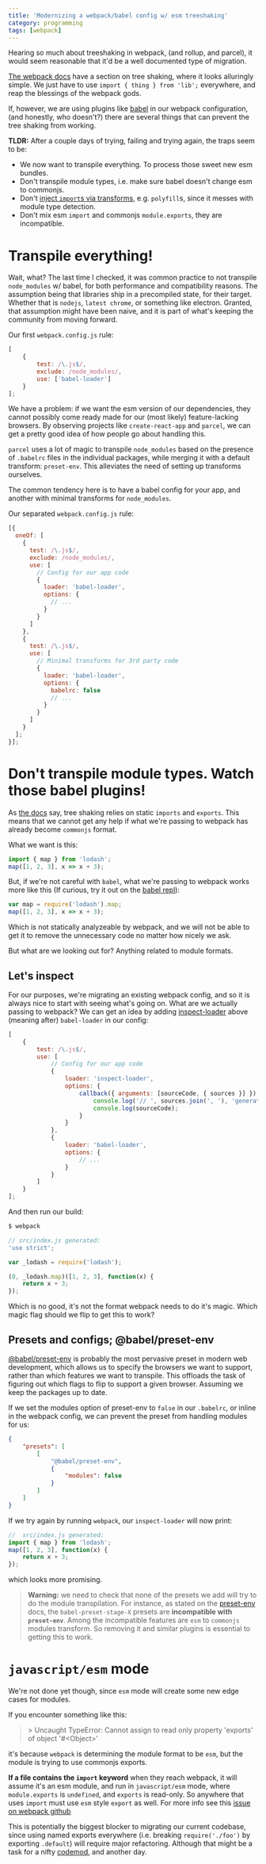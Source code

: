 ```yaml
---
title: 'Modernizing a webpack/babel config w/ esm treeshaking'
category: programming
tags: [webpack]
---
```


Hearing so much about treeshaking in webpack, (and rollup, and parcel), it would
seem reasonable that it'd be a well documented type of migration.

[The webpack docs][wp-treeshaking] have a section on tree shaking, where it looks
alluringly simple. We just have to use `import { thing } from 'lib';` everywhere,
and reap the blessings of the webpack gods.

If, however, we are using plugins like [babel][babel] in our webpack configuration,
(and honestly, who doesn't?) there are several things that can prevent the tree
shaking from working.

**TLDR:** After a couple days of trying, failing and trying again, the traps seem to be:

- We now want to transpile everything. To process those sweet new esm bundles.
- Don't transpile module types, i.e. make sure babel doesn't change esm to commonjs.
- Don't [inject `import`s via transforms][transform-runtime-issue], e.g. `polyfill`s,
  since it messes with module type detection.
- Don't mix esm `import` and commonjs `module.exports`, they are incompatible.


# Transpile everything!

Wait, what? The last time I checked, it was common practice to not transpile
`node_modules` w/ babel, for both performance and compatibility reasons. The assumption
being that libraries ship in a precompiled state, for their target. Whether that
is `nodejs`, `latest chrome`, or something like electron. Granted, that assumption might
have been naive, and it is part of what's keeping the community from moving forward.

Our first `webpack.config.js` rule:

```js
[
	{
		test: /\.js$/,
		exclude: /node_modules/,
		use: ['babel-loader']
	}
];
```

We have a problem: if we want the esm version of our dependencies,
they cannot possibly come ready made for our (most likely) feature-lacking browsers.
By observing projects like `create-react-app` and `parcel`, we can get a pretty good
idea of how people go about handling this.

`parcel` uses a lot of magic to transpile `node_modules` based on the presence of
`.babelrc` files in the individual packages, while merging it with a default
transform: `preset-env`. This alleviates the need of setting up transforms ourselves.

The common tendency here is to have a babel config for your app, and another with
minimal transforms for `node_modules`.

Our separated `webpack.config.js` rule:

```js
[{
  oneOf: [
    {
      test: /\.js$/,
      exclude: /node_modules/,
      use: [
        // Config for our app code
        {
          loader: 'babel-loader',
          options: {
            // ...
          }
        }
      ]
    },
    {
      test: /\.js$/,
      use: [
        // Minimal transforms for 3rd party code
        {
          loader: 'babel-loader',
          options: {
            babelrc: false
            // ...
          }
        }
      ]
    }
  ];
}];
```

# Don't transpile module types. Watch those babel plugins!

As [the docs][wp-treeshaking] say, tree shaking relies on static `imports` and `exports`.
This means that we cannot get any help if what we're passing to webpack has already become
`commonjs` format.

What we want is this:

```js
import { map } from 'lodash';
map([1, 2, 3], x => x + 3);
```

But, if we're not careful with `babel`, what we're passing to webpack
works more like this (If curious, try it out on the [babel repl][babel-repl-lodash]):

```js
var map = require('lodash').map;
map([1, 2, 3], x => x + 3);
```

Which is not statically analyzeable by webpack, and we will not be able to get
it to remove the unnecessary code no matter how nicely we ask.

But what are we looking out for? Anything related to module formats.

## Let's inspect

For our purposes, we're migrating an existing webpack config, and so it is always
nice to start with seeing what's going on. What are we actually passing to webpack?
We can get an idea by adding [inspect-loader][inspect-loader] above (meaning after) `babel-loader` in
our config:

```js
[
	{
		test: /\.js$/,
		use: [
			// Config for our app code
			{
				loader: 'inspect-loader',
				options: {
					callback({ arguments: [sourceCode, { sources }] }) {
						console.log('// ', sources.join(', '), 'generated:');
						console.log(sourceCode);
					}
				}
			},
			{
				loader: 'babel-loader',
				options: {
					// ...
				}
			}
		]
	}
];
```

And then run our build:

```bash
$ webpack
```

```js
// src/index.js generated:
'use strict';

var _lodash = require('lodash');

(0, _lodash.map)([1, 2, 3], function(x) {
	return x + 3;
});
```

Which is no good, it's not the format webpack needs to do it's magic. Which magic flag
should we flip to get this to work?

## Presets and configs; @babel/preset-env

[@babel/preset-env][babel-preset-env] is probably the most pervasive preset in modern web development, which allows us to specify the browsers we want to support, rather
than which features we want to transpile. This offloads the task of figuring out
which flags to flip to support a given browser. Assuming we keep the packages up
to date.

If we set the modules option of preset-env to `false` in our `.babelrc`, or inline
in the webpack config, we can prevent the preset from handling modules for us:

```json
{
	"presets": [
		[
			"@babel/preset-env",
			{
				"modules": false
			}
		]
	]
}
```

If we try again by running `webpack`, our `inspect-loader` will now print:

```js
//  src/index.js generated:
import { map } from 'lodash';
map([1, 2, 3], function(x) {
	return x + 3;
});
```

which looks more promising.

> **Warning:** we need to check
> that none of the presets we add will try to do the module transpilation.
> For instance, as stated on the [preset-env][babel-preset-env-how] docs, the
> `babel-preset-stage-X` presets are **incompatible with `preset-env`**. Among the
> incompatible features are `esm` to `commonjs` modules transform. So removing it
> and similar plugins is essential to getting this to work.

# `javascript/esm` mode

We're not done yet though, since `esm` mode will create some new edge cases for modules.

If you encounter something like this:

> \> Uncaught TypeError: Cannot assign to read only property 'exports' of object '#<Object\>'

it's because `webpack` is determining the module format to be `esm`, but the module is trying to
use commonjs exports.

**If a file contains the `import` keyword** when they reach webpack,
it will assume it's an esm module, and run in `javascript/esm` mode, where `module.exports` is
`undefined`, and `exports` is read-only. So anywhere that uses `import` must use `esm` style
`export` as well. For more info see this [issue on webpack github][webpack-esm-issue]

This is potentially the biggest blocker to migrating our current codebase, since
using named exports everywhere (i.e. breaking `require('./foo')` by exporting
`.default`) will require major refactoring. Although that might be a task for a
nifty [codemod][jscodeshift], and another day.

[wp-treeshaking]: https://webpack.js.org/guides/tree-shaking/ 'Webpack tree shaking'
[webpack-esm-issue]: https://github.com/webpack/webpack/issues/4039#issuecomment-273804003
[inspect-loader]: https://github.com/peerigon/inspect-loader
[babel]: https://babeljs.io/ 'BabelJS'
[babel-preset-env]: https://www.npmjs.com/package/@babel/preset-env '@babel/preset-env on npm'
[babel-preset-env-how]: https://babeljs.io/docs/en/babel-preset-env#how-does-it-work 'How it works'
[babel-repl-lodash]: https://babeljs.io/en/repl.html#?babili=false&browsers=&build=&builtIns=false&spec=true&loose=true&code_lz=JYWwDg9gTgLgBAbziAhmOBfOAzKERwDkANhACYoDOAFoQNwBQqYAFANoCMANAExcDMAXS5wAHnAC8APjFwA1HH4BKOkA&debug=false&forceAllTransforms=false&shippedProposals=false&circleciRepo=&evaluate=true&fileSize=false&timeTravel=false&sourceType=module&lineWrap=false&presets=latest%2Creact%2Cstage-2&prettier=false&targets=&version=6.26.0&envVersion= 'Lodash import on babel repl'
[transform-runtime-issue]: https://github.com/webpack/webpack/issues/4039#issuecomment-274094298
[jscodeshift]: https://github.com/facebook/jscodeshift
